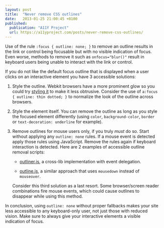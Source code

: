```yaml
---
layout: post
title:  "Never remove CSS outlines"
date:   2013-01-25 21:00:45 +0100
published:
  publication: "A11Y Project"
  url: https://a11yproject.com/posts/never-remove-css-outlines/
---
```

Use of the rule `:focus { outline: none; }` to remove an outline results in the link or control being focusable but with no visible indication of focus.
Even worse, methods to remove it such as `onfocus="blur()"` result in keyboard users being unable to interact with the link or control.

If you do not like the default focus outline that is displayed when a user clicks on an interactive element you have 3 accessible solutions:

1. Style the outline. Webkit browsers have a more prominent glow so you could try [styling it] to make it less obtrusive.
   Consider the use of `a:focus { outline: thin dotted; }` to normalize the look of the outline across browsers.

2. Style the element itself. You can remove the outline as long as you style the focused element differently
   (using `color`, `background-color`, `border` or `text-decoration: underline` for example).

3. Remove outlines for mouse users only, if you truly *must* do so.
   Start without applying any `outline: none` rules.
   If a mouse event is detected apply those rules using JavaScript.
   Remove the rules again if keyboard interaction is detected.
   Here are 2 examples of accessible outline removal scripts:

    * [outliner.js], a cross-lib implementation with event delegation.

    * [outline.js], a similar approach that uses `mousedown` instead of `mouseover`.

   Consider this third solution as a last resort. Some browser/screen reader combinations fire mouse events, which could cause outlines to disappear while using this method.

In conclusion, using `outline: none` without proper fallbacks makes your site less accessible to any keyboard-only user, not just those with reduced vision.
Make sure to always give your interactive elements a visible indication of focus.


[styling it]: https://developer.mozilla.org/en-US/docs/Web/CSS/outline
[outliner.js]: https://gist.github.com/2470777
[outline.js]: https://github.com/lindsayevans/outline.js

